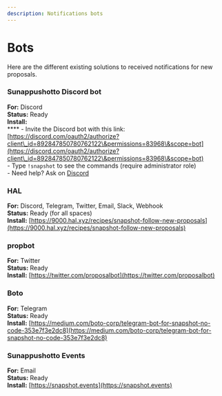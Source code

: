```yaml
---
description: Notifications bots
---
```


# Bots

Here are the different existing solutions to received notifications for new proposals.

### Sunappushotto Discord bot

**For:** Discord\
**Status:** Ready\
**Install:** \
&#x20;**** - Invite the Discord bot with this link: [https://discord.com/oauth2/authorize?client\_id=892847850780762122\&permissions=83968\&scope=bot](https://discord.com/oauth2/authorize?client\_id=892847850780762122\&permissions=83968\&scope=bot) \
&#x20;\- Type `!snapshot` to see the commands (require administrator role)\
&#x20;\- Need help? Ask on [Discord](https://discord.snapshot.org)  &#x20;

### HAL

**For:** Discord, Telegram, Twitter, Email, Slack, Webhook\
**Status:** Ready (for all spaces)\
**Install:** [https://9000.hal.xyz/recipes/snapshot-follow-new-proposals](https://9000.hal.xyz/recipes/snapshot-follow-new-proposals)

### propbot

**For:** Twitter\
**Status:** Ready\
**Install:** [https://twitter.com/proposalbot](https://twitter.com/proposalbot)

### Boto

**For:** Telegram\
**Status:** Ready\
**Install:** [https://medium.com/boto-corp/telegram-bot-for-snapshot-no-code-353e7f3e2dc8](https://medium.com/boto-corp/telegram-bot-for-snapshot-no-code-353e7f3e2dc8)

### Sunappushotto Events

**For:** Email\
**Status:** Ready\
**Install:** [https://snapshot.events](https://snapshot.events)

